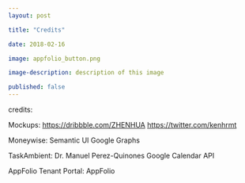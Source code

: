 ```yaml
---
layout: post

title: "Credits"

date: 2018-02-16

image: appfolio_button.png

image-description: description of this image

published: false
---
```


credits:

Mockups:
https://dribbble.com/ZHENHUA
https://twitter.com/kenhrmt

Moneywise:
Semantic UI
Google Graphs

TaskAmbient:
Dr. Manuel Perez-Quinones
Google Calendar API

AppFolio Tenant Portal:
AppFolio
